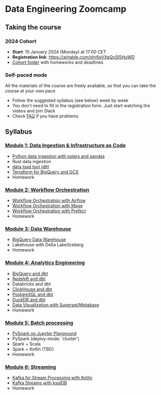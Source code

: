 # Data Engineering Zoomcamp

## Taking the course

### 2024 Cohort

* **Start**: 15 January 2024 (Monday) at 17:00 CET
* **Registration link**: https://airtable.com/shr6oVXeQvSI5HuWD
* [Cohort folder](https://github.com/DataTalksClub/data-engineering-zoomcamp/tree/main/cohorts/2024) with homeworks and deadlines

### Self-paced mode

All the materials of the course are freely available, so that you
can take the course at your own pace

* Follow the suggested syllabus (see below) week by week
* You don't need to fill in the registration form. Just start watching the videos and join Slack
* Check [FAQ](https://docs.google.com/document/d/19bnYs80DwuUimHM65UV3sylsCn2j1vziPOwzBwQrebw/edit?usp=sharing) if you have problems


## Syllabus 

### [Module 1: Data Ingestion & Infrastructure as Code](module1-data-ingestion)
* [Python data ingestion with polars and pandas](module1-data-ingestion/python-ingest/)
* Rust data ingestion
* [data load tool (dlt)](module1-data-ingestion/data-load-tool/)
* [Terraform for BigQuery and GCS](infrastructure/terraform-gcp)
* Homework

### [Module 2: Workflow Orchestration](module2-workflow-orchestration)
* [Workflow Orchestration with Airflow](module2-workflow-orchestration/airflow)
* [Workflow Orchestration with Mage](module2-workflow-orchestration/mage)
* [Workflow Orchestration with Prefect](module2-workflow-orchestration/prefect)
* Homework

### [Module 3: Data Warehouse](module3-data-warehouse)
* [BigQuery Data Warehouse](module3-data-warehouse/bigquery)
* Lakehouse with Delta Lake/Iceberg
* Homework

### [Module 4: Analytics Engineering](module4-analytics-engineering)
* [BigQuery and dbt](module4-analytics-engineering/bigquery)
* [Redshift and dbt](module4-analytics-engineering/redshift)
* Databricks and dbt
* [ClickHouse and dbt](module4-analytics-engineering/clickhouse)
* [PostgreSQL and dbt](module4-analytics-engineering/postgres)
* [DuckDB and dbt](module4-analytics-engineering/duckdb)
* [Data Visualization with Superset/Metabase](module4-analytics-engineering/datavis)
* Homework

### [Module 5: Batch processing](module5-batch-processing)
* [PySpark on Jupyter Playground](module5-batch-processing/pyspark/notebooks/)
* PySpark (deploy-mode: 'cluster')  
* Spark + Scala
* Spark + Kotlin (TBD)
* Homework

### [Module 6: Streaming](module6-stream-processing)
* [Kafka for Stream Processing with Kotlin](module6-stream-processing/kotlin)
* [Kafka Streams with ksqlDB](module6-stream-processing/ksqldb)
* Homework
